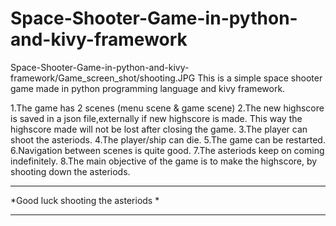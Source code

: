 # Space-Shooter-Game-in-python-and-kivy-framework
Space-Shooter-Game-in-python-and-kivy-framework/Game_screen_shot/shooting.JPG
This is a simple space shooter game made in python programming language and kivy framework.

1.The game has 2 scenes (menu scene & game scene)
2.The new highscore is saved in a json file,externally if new highscore is made. This way the highscore made will not be lost after         closing the game.
3.The player can shoot the asteriods.
4.The player/ship can die.
5.The game can be restarted.
6.Navigation between scenes is quite good.
7.The asteriods keep on coming indefinitely.
8.The main objective of the game is to make the highscore, by shooting down the asteriods.

************************************
*Good luck shooting the asteriods  *
************************************
